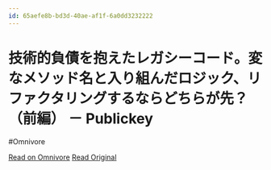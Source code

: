 ```yaml
---
id: 65aefe8b-bd3d-40ae-af1f-6a0dd3232222
---
```


# 技術的負債を抱えたレガシーコード。変なメソッド名と入り組んだロジック、リファクタリングするならどちらが先？（前編） － Publickey
#Omnivore

[Read on Omnivore](https://omnivore.app/me/publickey-1910c435a82)
[Read Original](https://www.publickey1.jp/blog/24/post_301.html)

